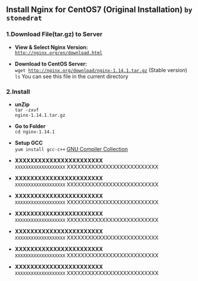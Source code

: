 ## Install Nginx for CentOS7 (Original Installation) `by stonedrat`


### 1.Download File(tar.gz) to Server

* <b>View & Select Nginx Version:</b><br>
<code>http://nginx.org/en/download.html</code><br>

* <b>Download to CentOS Server:</b><br>
<code>wget http://nginx.org/download/nginx-1.14.1.tar.gz</code> (Stable version)<br>
<code>ls</code> You can see this file in the current directory<br>

### 2.Install

* <b>unZip</b><br>
<code>tar -zxvf nginx-1.14.1.tar.gz</code>

* <b>Go to Folder</b><br>
<code>cd nginx-1.14.1</code><br>

* <b>Setup GCC</b><br>
<code>yum install gcc-c++</code> [GNU Compiler Collection](https://en.wikipedia.org/wiki/GNU_Compiler_Collection)<br>


* <b>XXXXXXXXXXXXXXXXXXXXXXX</b><br>
<code>XXXXXXXXXXXXXXXXXXX</code> XXXXXXXXXXXXXXXXXXXXXXXXXX<br>

* <b>XXXXXXXXXXXXXXXXXXXXXXX</b><br>
<code>XXXXXXXXXXXXXXXXXXX</code> XXXXXXXXXXXXXXXXXXXXXXXXXX<br>

* <b>XXXXXXXXXXXXXXXXXXXXXXX</b><br>
<code>XXXXXXXXXXXXXXXXXXX</code> XXXXXXXXXXXXXXXXXXXXXXXXXX<br>

* <b>XXXXXXXXXXXXXXXXXXXXXXX</b><br>
<code>XXXXXXXXXXXXXXXXXXX</code> XXXXXXXXXXXXXXXXXXXXXXXXXX<br>

* <b>XXXXXXXXXXXXXXXXXXXXXXX</b><br>
<code>XXXXXXXXXXXXXXXXXXX</code> XXXXXXXXXXXXXXXXXXXXXXXXXX<br>

* <b>XXXXXXXXXXXXXXXXXXXXXXX</b><br>
<code>XXXXXXXXXXXXXXXXXXX</code> XXXXXXXXXXXXXXXXXXXXXXXXXX<br>














* <b>XXXXXXXXXXXXXXXXXXXXXXX</b><br>
<code>XXXXXXXXXXXXXXXXXXX</code> XXXXXXXXXXXXXXXXXXXXXXXXXX<br>